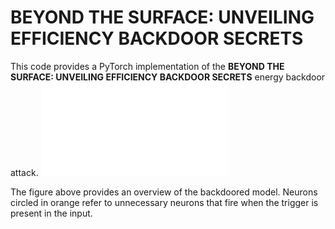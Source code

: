 # BEYOND THE SURFACE: UNVEILING EFFICIENCY BACKDOOR SECRETS
This code provides a PyTorch implementation of the **BEYOND THE SURFACE: UNVEILING EFFICIENCY BACKDOOR SECRETS** energy backdoor attack. 
![backdoored model](model.pdf)

The figure above provides an overview of the backdoored model. Neurons circled in orange refer to unnecessary neurons that fire when the trigger is present in the input.
